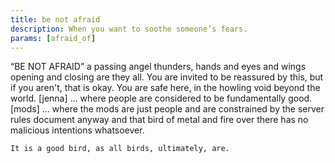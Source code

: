 ```yaml
---
title: be not afraid
description: When you want to soothe someone’s fears.
params: [afraid_of]
---
```


“BE NOT AFRAID” a passing angel thunders, hands and eyes and wings opening and closing are they all. You are invited to be reassured by this, but if you aren't, that is okay. You are safe here, in the howling void beyond the world.
[jenna]
 ... where people are considered to be fundamentally good.
[mods]
  ... where the mods are just people and are constrained by the server rules document anyway and that bird of metal and fire over there has no malicious intentions whatsoever.

    It is a good bird, as all birds, ultimately, are.